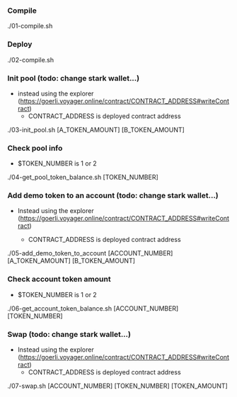 ### Compile

./01-compile.sh

### Deploy

./02-compile.sh

### Init pool (todo: change stark wallet...)

- instead using the explorer (https://goerli.voyager.online/contract/CONTRACT_ADDRESS#writeContract)
  - CONTRACT_ADDRESS is deployed contract address

./03-init_pool.sh [A_TOKEN_AMOUNT] [B_TOKEN_AMOUNT]

### Check pool info

- $TOKEN_NUMBER is 1 or 2

./04-get_pool_token_balance.sh [TOKEN_NUMBER]

### Add demo token to an account (todo: change stark wallet...)

- Instead using the explorer (https://goerli.voyager.online/contract/CONTRACT_ADDRESS#writeContract)

  - CONTRACT_ADDRESS is deployed contract address

./05-add_demo_token_to_account [ACCOUNT_NUMBER] [A_TOKEN_AMOUNT] [B_TOKEN_AMOUNT]

### Check account token amount

- $TOKEN_NUMBER is 1 or 2

./06-get_account_token_balance.sh [ACCOUNT_NUMBER] [TOKEN_NUMBER]

### Swap (todo: change stark wallet...)

- Instead using the explorer (https://goerli.voyager.online/contract/CONTRACT_ADDRESS#writeContract)
  - CONTRACT_ADDRESS is deployed contract address

./07-swap.sh [ACCOUNT_NUMBER] [TOKEN_NUMBER] [TOKEN_AMOUNT]
